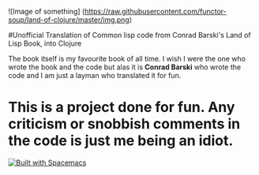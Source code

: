 ![Image of something] (https://raw.githubusercontent.com/functor-soup/land-of-clojure/master/img.png)

#Unofficial Translation of Common lisp code from Conrad Barski's Land of Lisp Book, into Clojure

The book itself is my favourite book of all time. I wish I were the one who wrote the book and the code but alas it is __Conrad Barski__ who wrote the code and I am just a layman who translated it for fun.

# This is a project done for fun. Any criticism or snobbish comments in the code is just me being an idiot. 

[![Built with Spacemacs](https://cdn.rawgit.com/syl20bnr/spacemacs/442d025779da2f62fc86c2082703697714db6514/assets/spacemacs-badge.svg)](http://github.com/syl20bnr/spacemacs)
